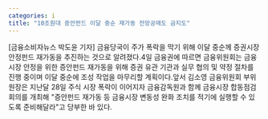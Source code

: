 ```yaml
---
categories: i
title: "10조원대 증안펀드 이달 중순 재가동 전망공매도 금지도"
---
```

[금융소비자뉴스 박도윤 기자] 금융당국이 주가 폭락을 막기 위해 이달 중순께 증권시장 안정펀드 재가동을 추진하는 것으로 알려졌다.4일 금융권에 따르면 금융위원회는 금융시장 안정을 위한 증안펀드 재가동을 위해 증권 유관 기관과 실무 협의 및 약정 절차를 진행 중이며 이달 중순에 조성 작업을 마무리할 계획이다.앞서 김소영 금융위원회 부위원장은 지난달 28일 주식 시장 폭락이 이어지자 금융감독원과 함께 금융시장 합동점검회의를 개최해 "증안펀드 재가동 등 금융시장 변동성 완화 조치를 적기에 실행할 수 있도록 준비해달라"고 당부한 바 있다.
